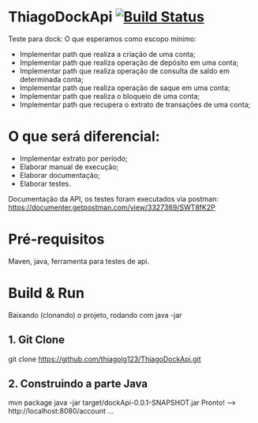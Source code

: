 # ThiagoDockApi   [![Build Status](https://travis-ci.com/thiagolg123/ThiagoDockApi.svg?branch=master)](https://travis-ci.com/thiagolg123/ThiagoDockApi)
Teste para dock:
O que esperamos como escopo mínimo:

* Implementar path que realiza a criação de uma conta;
* Implementar path que realiza operação de depósito em uma conta;
* Implementar path que realiza operação de consulta de saldo em determinada conta;
* Implementar path que realiza operação de saque em uma conta;
* Implementar path que realiza o bloqueio de uma conta;
* Implementar path que recupera o extrato de transações de uma conta;

# O que será diferencial:

* Implementar extrato por período;
* Elaborar manual de execução;
* Elaborar documentação;
* Elaborar testes.


Documentação da API, os testes foram executados via postman:
https://documenter.getpostman.com/view/3327369/SWT8fK2P

# Pré-requisitos
Maven, java, ferramenta para testes de api.

# Build & Run
Baixando (clonando) o projeto, rodando com java -jar

## 1. Git Clone
git clone https://github.com/thiagolg123/ThiagoDockApi.git

## 2. Construindo a parte Java
mvn package
java -jar target/dockApi-0.0.1-SNAPSHOT.jar
Pronto! --> http://localhost:8080/account ...
